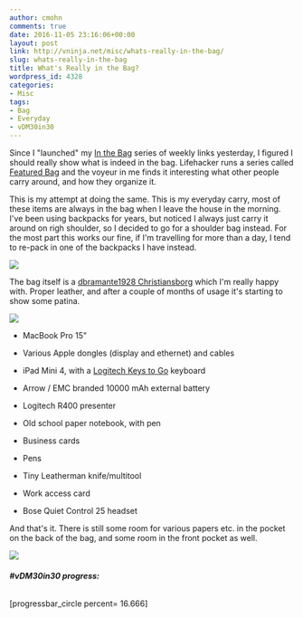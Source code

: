 ```yaml
---
author: cmohn
comments: true
date: 2016-11-05 23:16:06+00:00
layout: post
link: http://vninja.net/misc/whats-really-in-the-bag/
slug: whats-really-in-the-bag
title: What's Really in the Bag?
wordpress_id: 4328
categories:
- Misc
tags:
- Bag
- Everyday
- vDM30in30
---
```


Since I "launched" my [In the Bag](http://vninja.net/in-the-bag/) series of weekly links yesterday, I figured I should really show what is indeed in the bag. Lifehacker runs a series called [Featured Bag](http://lifehacker.com/tag/featured-bag) and the voyeur in me finds it interesting what other people carry around, and how they organize it.

This is my attempt at doing the same. This is my everyday carry, most of these items are always in the bag when I leave the house in the morning. I've been using backpacks for years, but noticed I always just carry it around on righ shoulder, so I decided to go for a shoulder bag instead. For the most part this works our fine, if I'm travelling for more than a day, I tend to re-pack in one of the backpacks I have instead.

![](http://vninja.net/wordpress/wp-content/uploads/2016/11/IMG_7371-1024x768.jpg)

The bag itself is a [dbramante1928 Christiansborg](https://www.amazon.co.uk/dbramante1928-Christiansborg-Messenger-16-Inch-Laptop/dp/B00OVY4R0K) which I'm really happy with. Proper leather, and after a couple of months of usage it's starting to show some patina.

![](http://vninja.net/wordpress/wp-content/uploads/2016/11/IMG_7370-1-1024x861.jpg)





  * MacBook Pro 15"


  * Various Apple dongles (display and ethernet) and cables


  * iPad Mini 4, with a [Logitech Keys to Go](http://www.logitech.com/en-roeu/product/keys-to-go) keyboard


  * Arrow / EMC branded 10000 mAh external battery


  * Logitech R400 presenter


  * Old school paper notebook, with pen


  * Business cards


  * Pens


  * Tiny Leatherman knife/multitool


  * Work access card


  * Bose Quiet Control 25 headset



And that's it. There is still some room for various papers etc. in the pocket on the back of the bag, and some room in the front pocket as well.

![](http://vninja.net/wordpress/wp-content/uploads/2016/11/IMG_7367-768x1024.jpg)





###### **#vDM30in30 progress:**
[progressbar_circle percent= 16.666]
